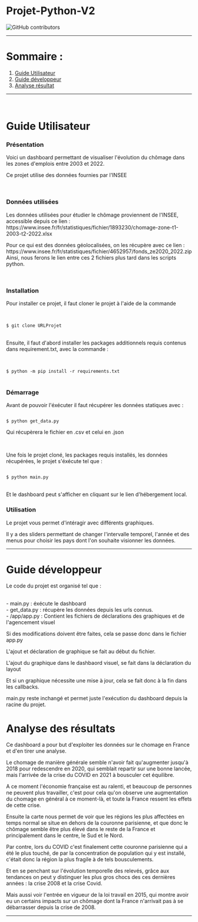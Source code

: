 # Projet-Python-V2
![GitHub contributors](https://img.shields.io/github/contributors/Gabe-MGNT/Projet-Python-V2?label=Contributeur)

---
# Sommaire :
1. [Guide Utilisateur ](#user)
2. [Guide développeur ](#dev)
3. [Analyse résultat ](#analyse)

---
<br>

<a name="user"></a>
# Guide Utilisateur


### Présentation
<p>Voici un dashboard permettant de visualiser l'évolution du chômage dans les zones d'emplois entre 2003 et 2022.</p>
<p>Ce projet utilise des données fournies par l'INSEE</p>

<br>

### Données utilisées 
<p>Les données utilisées pour étudier le chômage proviennent de l'INSEE, accessible depuis ce lien : <a>https://www.insee.fr/fr/statistiques/fichier/1893230/chomage-zone-t1-2003-t2-2022.xlsx</a>
</p>
<p>Pour ce qui est des données géolocalisées, on les récupère avec ce lien : <a>https://www.insee.fr/fr/statistiques/fichier/4652957/fonds_ze2020_2022.zip</a>
Ainsi, nous ferons le lien entre ces 2 fichiers plus tard dans les scripts python.</p>

<br>

### Installation
<p>Pour installer ce projet, il faut cloner le projet à l'aide de la commande</p>
<br>
<code>
$ git clone URLProjet
</code>
<br>
<p>Ensuite, il faut d'abord installer les packages additionnels requis contenus dans requirement.txt, avec la commande :</p>
<br>
<code>
$ python -m pip install -r requirements.txt
</code>

<br>

### Démarrage
<p>Avant de pouvoir l'éxécuter il faut récupérer les données statiques avec :</p>
<code>
$ python get_data.py
</code>
<p>Qui récupèrera le fichier en .csv et celui en .json</p>
<br>
<p>Une fois le projet cloné, les packages requis installés, les données récupérées, le projet s'éxécute tel que :</p>
<code>
$ python main.py
</code>
<br>
<p>Et le dashboard peut s'afficher en cliquant sur le lien d'hébergement local.</p>



### Utilisation
<p>Le projet vous permet d'intéragir avec différents graphiques.</p>
<p>Il y a des sliders permettant de changer l'intervalle temporel, l'année et des menus pour choisir les pays dont l'on souhaite visionner les données.</p>

---

<a name="dev"></a>

# Guide développeur

<p>
Le code du projet est organisé tel que :
</p>
<br>- main.py : éxécute le dashboard
<br>- get_data.py : récupère les données depuis les urls connus.
<br>- /app/app.py : Contient les fichiers de déclarations des graphiques et de l'agencement visuel

<p>Si des modifications doivent être faites, cela se passe donc dans le fichier app.py</p>
<p>L'ajout et déclaration de graphique se fait au début du fichier.</p>
<p>L'ajout du graphique dans le dashbaord visuel, se fait dans la déclaration du layout </p>
<p>Et si un graphique nécessite une mise à jour, cela se fait donc à la fin dans les callbacks.</p>

<p>main.py reste inchangé et permet juste l'exécution du dashboard depuis la racine du projet.</p>



<a name="analyse"></a>
# Analyse des résultats

<p>Ce dashboard a pour but d'exploiter les données sur le chomage en France et d'en tirer une analyse.</p>

<p>Le chomage de manière générale semble n'avoir fait qu'augmenter jusqu'à 2018 pour redescendre en 2020, qui semblait repartir sur une bonne lancée, mais l'arrivée de la crise du COVID en 2021 à bousculer cet équilibre.</p>
<p>A ce moment l'économie française est au ralenti, et beaucoup de personnes ne peuvent plus travailler, c'est pour cela qu'on observe une augmentation du chomage en général à ce moment-là, et toute la France ressent les effets de cette crise.</p>

<p>Ensuite la carte nous permet de voir que les régions les plus affectées en temps normal se situe en dehors de la couronne parisienne, et que donc le chômage semble être plus élevé dans le reste de la France et principalement dans le centre, le Sud et le Nord.</p>
<p>Par contre, lors du COVID c'est finalement cette couronne parisienne qui a été le plus touché, de par la concentration de population qui y est installé, c'était donc la région la plus fragile à de tels bousculements.</p>

<p>Et en se penchant sur l'évolution temporelle des relevés, grâce aux tendances on peut y distinguer les plus gros chocs des ces dernières années : la crise 2008 et la crise Covid.</p>
<p>Mais aussi voir l'entrée en vigueur de la loi travail en 2015, qui montre avoir eu un certains impacts sur un chômage dont la France n'arrivait pas à se débarrasser depuis la crise de 2008.</p>

---




